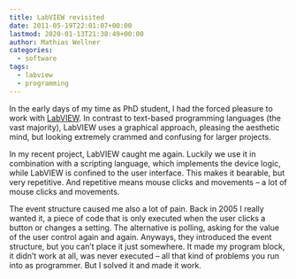 ```yaml
---
title: LabVIEW revisited
date: 2011-05-19T22:01:07+00:00
lastmod: 2020-01-13T21:38:49+00:00
author: Mathias Wellner
categories:
  - software
tags:
  - labview
  - programming
---
```

In the early days of my time as PhD student, I had the forced pleasure to work with [LabVIEW](http://de.wikipedia.org/wiki/LabVIEW). In contrast to text-based programming languages (the vast majority), LabVIEW uses a graphical approach, pleasing the aesthetic mind, but looking extremely crammed and confusing for larger projects. 
<!--more-->

In my recent project, LabVIEW caught me again. Luckily we use it in combination with a scripting language, which implements the device logic, while LabVIEW is confined to the user interface. This makes it bearable, but very repetitive. And repetitive means mouse clicks and movements &ndash; a lot of mouse clicks and movements. 

The event structure caused me also a lot of pain. Back in 2005 I really wanted it, a piece of code that is only executed when the user clicks a button or changes a setting. The alternative is polling, asking for the value of the user control again and again. Anyways, they introduced the event structure, but you can&#8217;t place it just somewhere. It made my program block, it didn&#8217;t work at all, was never executed &ndash; all that kind of problems you run into as programmer. But I solved it and made it work.